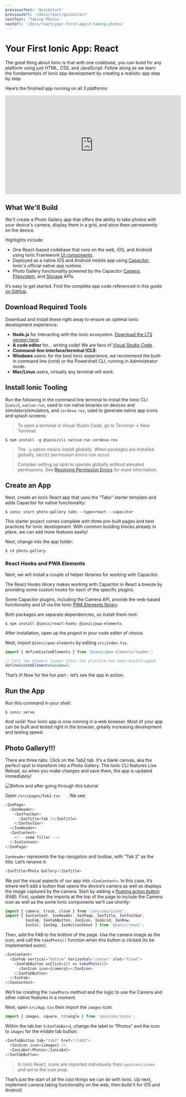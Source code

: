 ```yaml
---
previousText: 'Quickstart'
previousUrl: '/docs/react/quickstart'
nextText: 'Taking Photos'
nextUrl: '/docs/react/your-first-app/2-taking-photos'
---
```


# Your First Ionic App: React

The great thing about Ionic is that with one codebase, you can build for any platform using just HTML, CSS, and JavaScript. Follow along as we learn the fundamentals of Ionic app development by creating a realistic app step by step.

Here’s the finished app running on all 3 platforms:

<iframe width="560" height="315" src="https://www.youtube.com/embed/0ASQ13Y1Rk4" frameborder="0" allow="accelerometer; autoplay; encrypted-media; gyroscope; picture-in-picture" allowfullscreen></iframe>

## What We'll Build

We'll create a Photo Gallery app that offers the ability to take photos with your device's camera, display them in a grid, and store them permanently on the device.

Highlights include:
* One React-based codebase that runs on the web, iOS, and Android using Ionic Framework [UI components](https://ionicframework.com/docs/components).
* Deployed as a native iOS and Android mobile app using [Capacitor](https://capacitor.ionicframework.com), Ionic's official native app runtime.
* Photo Gallery functionality powered by the Capacitor [Camera](https://capacitor.ionicframework.com/docs/apis/camera), [Filesystem](https://capacitor.ionicframework.com/docs/apis/filesystem), and [Storage](https://capacitor.ionicframework.com/docs/apis/storage) APIs.

It’s easy to get started. Find the complete app code referenced in this guide [on GitHub](https://github.com/ionic-team/photo-gallery-capacitor-react).

## Download Required Tools

Download and install these right away to ensure an optimal Ionic development experience:
* <strong>Node.js</strong> for interacting with the Ionic ecosystem. [Download the LTS version here](https://nodejs.org/en/).
* <strong>A code editor</strong> for... writing code! We are fans of [Visual Studio Code](https://code.visualstudio.com/).
* <strong>Command-line interface/terminal (CLI)</strong>: 
 * <strong>Windows</strong> users: for the best Ionic experience, we recommend the built-in command line (cmd) or the Powershell CLI, running in Administrator mode. 
 * <strong>Mac/Linux</strong> users, virtually any terminal will work.


## Install Ionic Tooling
Run the following in the command line terminal to install the Ionic CLI (`ionic`), `native-run`, used to run native binaries on devices and simulators/emulators, and `cordova-res`, used to generate native app icons and splash screens:

> To open a terminal in Visual Studio Code, go to Terminal -> New Terminal.

```shell
$ npm install -g @ionic/cli native-run cordova-res
```

> The `-g` option means _install globally_. When packages are installed globally, `EACCES` permission errors can occur.
>
> Consider setting up npm to operate globally without elevated permissions. See [Resolving Permission Errors](/docs/faq/tips#resolving-permission-errors) for more information.


## Create an App
Next, create an Ionic React app that uses the “Tabs” starter template and adds Capacitor for native functionality:

```shell
$ ionic start photo-gallery tabs --type=react --capacitor
```

This starter project comes complete with three pre-built pages and best practices for Ionic development. With common building blocks already in place, we can add more features easily!

Next, change into the app folder:

```shell
$ cd photo-gallery
```

### React Hooks and PWA Elements

Next, we will install a couple of helper libraries for working with Capacitor.

The React Hooks library makes working with Capacitor in React a breeze by providing some custom hooks for each of the specific plugins.

Some Capacitor plugins, including the Camera API, provide the web-based functionality and UI via the Ionic [PWA Elements library](https://github.com/ionic-team/ionic-pwa-elements). 

Both packages are separate dependencies, so install them next:

```shell
$ npm install @ionic/react-hooks @ionic/pwa-elements
```

After installation, open up the project in your code editor of choice.

Next, import `@ionic/pwa-elements` by editing `src/index.tsx`. 

```typescript
import { defineCustomElements } from '@ionic/pwa-elements/loader';

// Call the element loader after the platform has been bootstrapped
defineCustomElements(window);
```

That’s it! Now for the fun part - let’s see the app in action.

## Run the App
Run this command in your shell:

```shell
$ ionic serve
```

And voilà! Your Ionic app is now running in a web browser. Most of your app can be built and tested right in the browser, greatly increasing development and testing speed.

## Photo Gallery!!!

There are three tabs. Click on the Tab2 tab. It’s a blank canvas, aka the perfect spot to transform into a Photo Gallery. The Ionic CLI features Live Reload, so when you make changes and save them, the app is updated immediately!

![Before and after going through this tutorial](/docs/assets/img/guides/first-app-cap-ng/email-photogallery.gif)

Open `/src/pages/Tab2.tsx	`. We see:

```typescript
<IonPage>
  <IonHeader>
    <IonToolbar>
      <IonTitle>Tab 2</IonTitle>
    </IonToolbar>
  </IonHeader>
  <IonContent>
	<!-- some filler -->
  </IonContent>
</IonPage>
```

`IonHeader` represents the top navigation and toolbar, with "Tab 2" as the title. Let’s rename it:

```typescript
<IonTitle>Photo Gallery</IonTitle>
```

We put the visual aspects of our app into `<IonContent>`. In this case, it’s where we’ll add a button that opens the device’s camera as well as displays the image captured by the camera. Start by adding a [floating action button](https://ionicframework.com/docs/api/fab) (FAB). First, update the imports at the top of the page to include the Camera icon as well as the some Ionic components we'll use shortly:

```typescript
import { camera, trash, close } from 'ionicons/icons';
import { IonContent, IonHeader, IonPage, IonTitle, IonToolbar, 
         IonFab, IonFabButton, IonIcon, IonGrid, IonRow, 
         IonCol, IonImg, IonActionSheet } from '@ionic/react';
```

Then, add the FAB to the bottom of the page. Use the camera image as the icon, and call the `takePhoto()` function when this button is clicked (to be implemented soon):

```typescript
<IonContent>
  <IonFab vertical="bottom" horizontal="center" slot="fixed">
    <IonFabButton onClick={() => takePhoto()}>
      <IonIcon icon={camera}></IonIcon>
    </IonFabButton>
  </IonFab>
</IonContent>
```

We’ll be creating the `takePhoto` method and the logic to use the Camera and other native features in a moment.

Next, open `src/App.tsx` then import the `images` icon:

```typescript
import { images, square, triangle } from 'ionicons/icons';
```

Within the tab bar (`<IonTabBar>`), change the label to “Photos” and the icon to `images` for the middle tab button:

```typescript
<IonTabButton tab="tab2" href="/tab2">
  <IonIcon icon={images} />
  <IonLabel>Photos</IonLabel>
</IonTabButton>
```

> In Ionic React, icons are imported individually from `ionicons/icons` and set to the icon prop.

That’s just the start of all the cool things we can do with Ionic. Up next, implement camera taking functionality on the web, then build it for iOS and Android.
